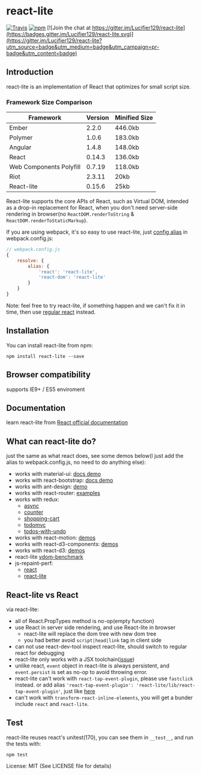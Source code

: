 # react-lite

[![Travis](https://travis-ci.org/Lucifier129/react-lite.svg?branch=master)](https://travis-ci.org/Lucifier129/react-lite)
[![npm](https://img.shields.io/npm/v/react-lite.svg)](https://www.npmjs.com/package/react-lite)
[![Join the chat at https://gitter.im/Lucifier129/react-lite](https://badges.gitter.im/Lucifier129/react-lite.svg)](https://gitter.im/Lucifier129/react-lite?utm_source=badge&utm_medium=badge&utm_campaign=pr-badge&utm_content=badge)

## Introduction
react-lite is an implementation of React that optimizes for small script size.
### Framework Size Comparison

| Framework              | Version    | Minified Size |
|------------------------|------------|---------------|
| Ember                  | 2.2.0      | 446.0kb       |
| Polymer                | 1.0.6      | 183.0kb       |
| Angular                | 1.4.8      | 148.0kb       |
| React                  | 0.14.3     | 136.0kb       |
| Web Components Polyfill| 0.7.19     | 118.0kb       |
| Riot                   | 2.3.11     | 20kb          |
| React-lite             | 0.15.6     | 25kb          |

React-lite supports the core APIs of React, such as Virtual DOM, intended as a drop-in
replacement for React, when you don't need server-side rendering in browser(no `ReactDOM.renderToString` & `ReactDOM.renderToStaticMarkup`).

If you are using webpack, it's so easy to use react-lite, just [config alias](http://webpack.github.io/docs/configuration.html#resolve-alias) in webpack.config.js:

```javascript
// webpack.config.js
{
    resolve: {
        alias: {
            'react': 'react-lite',
            'react-dom': 'react-lite'
        }
    }
}
```

Note: feel free to try react-lite, if something happen and we can't fix it in time, then use [regular react](https://github.com/facebook/react) instead.
## Installation

You can install react-lite from npm:

```shell
npm install react-lite --save
```

## Browser compatibility

supports IE9+ / ES5 enviroment

## Documentation

learn react-lite from [React official documentation](http://facebook.github.io/react/)

## What can react-lite do?

just the same as what react does, see some demos below(I just add the alias to webpack.config.js, no need to do anything else):

- works with material-ui: [docs demo](https://lucifier129.github.io/material-ui/build)
- works with react-bootstrap: [docs demo](http://react-lite-with-bootstrap.herokuapp.com/)
- works with ant-design: [demo](http://lucifier129.github.io/ant-design/)
- works with react-router: [examples](http://react-lite-with-react-router.coding.io/)
- works with redux:
	* [async](http://lucifier129.github.io/redux-with-react-lite/async/index.html)
	* [counter](http://lucifier129.github.io/redux-with-react-lite/counter/index.html)
	* [shopping-cart](http://lucifier129.github.io/redux-with-react-lite/shopping-cart/index.html)
	* [todomvc](http://lucifier129.github.io/redux-with-react-lite/todomvc/index.html)
	* [todos-with-undo](http://lucifier129.github.io/redux-with-react-lite/todos-with-undo/index.html)
- works with react-motion: [demos](http://lucifier129.github.io/react-motion-with-react-lite/index.html)
- works with react-d3-components: [demos](http://lucifier129.github.io/react-d3-components-demos/)
- works with react-d3: [demos](http://lucifier129.github.io/react-d3-demos/)
- react-lite [vdom-benchmark](http://vdom-benchmark.github.io/vdom-benchmark/)
- js-repaint-perf:
	* [react](http://lucifier129.github.io/react-lite-repaint-perf/react/index.html)
	* [react-lite](http://lucifier129.github.io/react-lite-repaint-perf/react/lite.html)

## React-lite vs React

via react-lite:
- all of React.PropTypes method is no-op(empty function)
- use React in server side rendering, and use React-lite in browser
	* react-lite will replace the dom tree with new dom tree
	* you had better avoid `script|head|link` tag in client side
- can not use react-dev-tool inspect react-lite, should switch to regular react for debugging
- react-lite only works with a JSX toolchain([issue](https://github.com/Lucifier129/react-lite/issues/51))
- unlike react, `event` object in react-lite is always persistent, and `event.persist` is set as no-op to avoid throwing error.
- react-lite can't work with `react-tap-event-plugin`, please use `fastclick` instead. or add alias `'react-tap-event-plugin': 'react-lite/lib/react-tap-event-plugin'`, just like [here](https://github.com/Lucifier129/material-ui/blob/master/docs/webpack-production.config.js#L21)
- can't work with `transform-react-inline-elements`, you will get a bunder include `react` and `react-lite`.

## Test
react-lite reuses react's unitest(170), you can see them in `__test__`, and run the tests with:

```shell
npm test
```

License: MIT (See LICENSE file for details)
